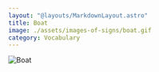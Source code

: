 ```yaml
---
layout: "@layouts/MarkdownLayout.astro"
title: Boat
image: ./assets/images-of-signs/boat.gif
category: Vocabulary
---
```


![Boat](@signs/boat.gif)
